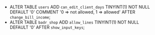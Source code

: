 - ALTER TABLE `users` ADD `can_edit_client_days` TINYINT(1) NOT NULL DEFAULT '0' COMMENT '0 => not allowed, 1 => allowed' AFTER `change_bill_income`;
- ALTER TABLE `badr_shop` ADD `allow_lines` TINYINT(1) NOT NULL DEFAULT '0' AFTER `show_input_keys`;